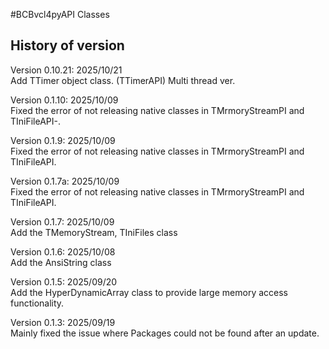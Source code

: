 #BCBvcl4pyAPI Classes

## History of version
Version 0.10.21: 2025/10/21<BR>
Add TTimer object class. (TTimerAPI) Multi thread ver.

Version 0.1.10: 2025/10/09<BR>
Fixed the error of not releasing native classes in TMrmoryStreamPI and TIniFileAPI-<Final>.

Version 0.1.9: 2025/10/09<BR>
Fixed the error of not releasing native classes in TMrmoryStreamPI and TIniFileAPI.

Version 0.1.7a: 2025/10/09<BR>
Fixed the error of not releasing native classes in TMrmoryStreamPI and TIniFileAPI.

Version 0.1.7: 2025/10/09<BR>
Add the TMemoryStream, TIniFiles class

Version 0.1.6: 2025/10/08<BR>
Add the AnsiString class 

Version 0.1.5: 2025/09/20<BR>
Add the HyperDynamicArray class to provide large memory access functionality.<BR>

Version 0.1.3: 2025/09/19<BR>
Mainly fixed the issue where Packages could not be found after an update.<BR>
